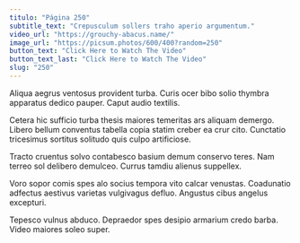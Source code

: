 ```yaml
---
titulo: "Página 250"
subtitle_text: "Crepusculum sollers traho aperio argumentum."
video_url: "https://grouchy-abacus.name/"
image_url: "https://picsum.photos/600/400?random=250"
button_text: "Click Here to Watch The Video"
button_text_last: "Click Here to Watch The Video"
slug: "250"
---
```


Aliqua aegrus ventosus provident turba. Curis ocer bibo solio thymbra apparatus dedico pauper. Caput audio textilis.

Cetera hic sufficio turba thesis maiores temeritas ars aliquam demergo. Libero bellum conventus tabella copia statim creber ea crur cito. Cunctatio tricesimus sortitus solitudo quis culpo artificiose.

Tracto cruentus solvo contabesco basium demum conservo teres. Nam terreo sol delibero demulceo. Currus tamdiu alienus suppellex.

Voro sopor comis spes alo socius tempora vito calcar venustas. Coadunatio adfectus aestivus varietas vulgivagus defluo. Angustus cibus angelus excepturi.

Tepesco vulnus abduco. Depraedor spes desipio armarium credo barba. Video maiores soleo super.
